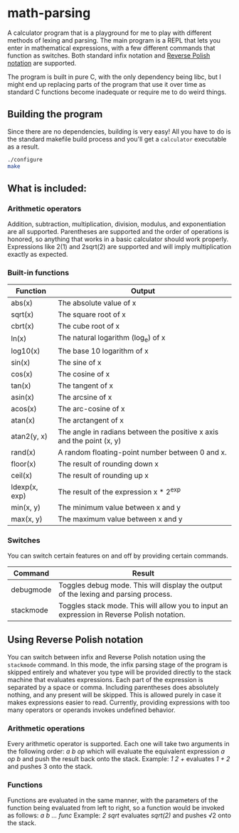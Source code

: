 # math-parsing

A calculator program that is a playground for me to play with different methods of lexing and parsing. The main program is a REPL that lets you enter in mathematical expressions, with a few different commands that function as switches. Both standard infix notation and [Reverse Polish notation](https://en.wikipedia.org/wiki/Reverse_Polish_notation) are supported.

The program is built in pure C, with the only dependency being libc, but I might end up replacing parts of the program that use it over time as standard C functions become inadequate or require me to do weird things.

## Building the program

Since there are no dependencies, building is very easy! All you have to do is the standard makefile build process and you'll get a `calculator` executable as a result.

```sh
./configure
make
```

## What is included:

### Arithmetic operators

Addition, subtraction, multiplication, division, modulus, and exponentiation are all supported. Parentheses are supported and the order of operations is honored, so anything that works in a basic calculator should work properly. Expressions like 2(1) and 2sqrt(2) are supported and will imply multiplication exactly as expected.

### Built-in functions

| Function      | Output                                                       |
| ------------- | ------------------------------------------------------------ |
| abs(x)        | The absolute value of x                                      |
| sqrt(x)       | The square root of x                                         |
| cbrt(x)       | The cube root of x                                           |
| ln(x)         | The natural logarithm (log<sub>e</sub>) of x                 |
| log10(x)      | The base 10 logarithm of x                                   |
| sin(x)        | The sine of x                                                |
| cos(x)        | The cosine of x                                              |
| tan(x)        | The tangent of x                                             |
| asin(x)       | The arcsine of x                                             |
| acos(x)       | The arc-cosine of x                                          |
| atan(x)       | The arctangent of x                                          |
| atan2(y, x)   | The angle in radians between the positive x axis and the point (x, y) |
| rand(x)       | A random floating-point number between 0 and x.              |
| floor(x)      | The result of rounding down x                                |
| ceil(x)       | The result of rounding up x                                  |
| ldexp(x, exp) | The result of the expression x \* 2<sup>exp</sup>            |
| min(x, y)     | The minimum value between x and y                            |
| max(x, y)     | The maximum value between x and y                            |

### Switches

You can switch certain features on and off by providing certain commands.

| Command   | Result                                                       |
| --------- | ------------------------------------------------------------ |
| debugmode | Toggles debug mode. This will display the output of the lexing and parsing process. |
| stackmode | Toggles stack mode. This will allow you to input an expression in Reverse Polish notation. |



## Using Reverse Polish notation

You can switch between infix and Reverse Polish notation using the `stackmode` command. In this mode, the infix parsing stage of the program is skipped entirely and whatever you type will be provided directly to the stack machine that evaluates expressions. Each part of the expression is separated by a space or comma. Including parentheses does absolutely nothing, and any present will be skipped. This is allowed purely in case it makes expressions easier to read. Currently, providing expressions with too many operators or operands invokes undefined behavior.

### Arithmetic operations

Every arithmetic operator is supported. Each one will take two arguments in the following order: *a b op*
which will evaluate the equivalent expression *a op b* and push the result back onto the stack.
Example: *1 2 +* evaluates *1 + 2* and pushes 3 onto the stack.

### Functions

Functions are evaluated in the same manner, with the parameters of the function being evaluated from left to right, so a function would be invoked as follows: *a b ... func*
Example: *2 sqrt* evaluates *sqrt(2)* and pushes √2 onto the stack.
